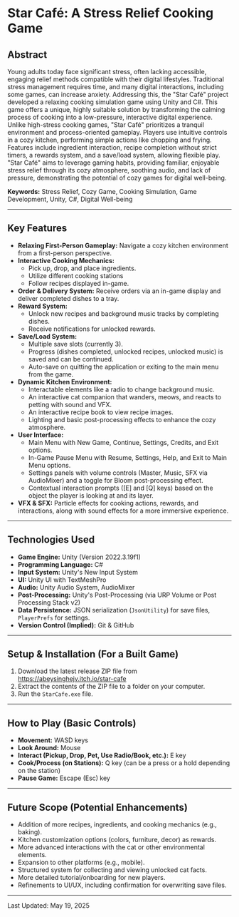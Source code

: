 # Star Café: A Stress Relief Cooking Game


## Abstract

Young adults today face significant stress, often lacking accessible, engaging relief methods compatible with their digital lifestyles. Traditional stress management requires time, and many digital interactions, including some games, can increase anxiety. Addressing this, the "Star Café" project developed a relaxing cooking simulation game using Unity and C#. This game offers a unique, highly suitable solution by transforming the calming process of cooking into a low-pressure, interactive digital experience. Unlike high-stress cooking games, "Star Café" prioritizes a tranquil environment and process-oriented gameplay. Players use intuitive controls in a cozy kitchen, performing simple actions like chopping and frying. Features include ingredient interaction, recipe completion without strict timers, a rewards system, and a save/load system, allowing flexible play. "Star Café" aims to leverage gaming habits, providing familiar, enjoyable stress relief through its cozy atmosphere, soothing audio, and lack of pressure, demonstrating the potential of cozy games for digital well-being.

**Keywords:** Stress Relief, Cozy Game, Cooking Simulation, Game Development, Unity, C#, Digital Well-being

---

## Key Features

* **Relaxing First-Person Gameplay:** Navigate a cozy kitchen environment from a first-person perspective.
* **Interactive Cooking Mechanics:**
    * Pick up, drop, and place ingredients.
    * Utilize different cooking stations 
    * Follow recipes displayed in-game.
* **Order & Delivery System:** Receive orders via an in-game display and deliver completed dishes to a tray.
* **Reward System:**
    * Unlock new recipes and background music tracks by completing dishes.
    * Receive notifications for unlocked rewards.
* **Save/Load System:**
    * Multiple save slots (currently 3).
    * Progress (dishes completed, unlocked recipes, unlocked music) is saved and can be continued.
    * Auto-save on quitting the application or exiting to the main menu from the game.
* **Dynamic Kitchen Environment:**
    * Interactable elements like a radio to change background music.
    * An interactive cat companion that wanders, meows, and reacts to petting with sound and VFX.
    * An interactive recipe book to view recipe images.
    * Lighting and basic post-processing effects to enhance the cozy atmosphere.
* **User Interface:**
    * Main Menu with New Game, Continue, Settings, Credits, and Exit options.
    * In-Game Pause Menu with Resume, Settings, Help, and Exit to Main Menu options.
    * Settings panels with volume controls (Master, Music, SFX via AudioMixer) and a toggle for Bloom post-processing effect.
    * Contextual interaction prompts ([E] and [Q] keys) based on the object the player is looking at and its layer.
* **VFX & SFX:** Particle effects for cooking actions, rewards, and interactions, along with sound effects for a more immersive experience.

---

## Technologies Used

* **Game Engine:** Unity (Version 2022.3.19f1) 
* **Programming Language:** C#
* **Input System:** Unity's New Input System
* **UI:** Unity UI with TextMeshPro
* **Audio:** Unity Audio System, AudioMixer
* **Post-Processing:** Unity's Post-Processing (via URP Volume or Post Processing Stack v2)
* **Data Persistence:** JSON serialization (`JsonUtility`) for save files, `PlayerPrefs` for settings.
* **Version Control (Implied):** Git & GitHub

---

## Setup & Installation (For a Built Game)

1.  Download the latest release ZIP file from https://abeysinghejv.itch.io/star-cafe 
2.  Extract the contents of the ZIP file to a folder on your computer.
3.  Run the `StarCafe.exe` file.


---

## How to Play (Basic Controls)

* **Movement:** WASD keys
* **Look Around:** Mouse
* **Interact (Pickup, Drop, Pet, Use Radio/Book, etc.):** E key
* **Cook/Process (on Stations):** Q key (can be a press or a hold depending on the station)
* **Pause Game:** Escape (Esc) key


---

## Future Scope (Potential Enhancements)

* Addition of more recipes, ingredients, and cooking mechanics (e.g., baking).
* Kitchen customization options (colors, furniture, decor) as rewards.
* More advanced interactions with the cat or other environmental elements.
* Expansion to other platforms (e.g., mobile).
* Structured system for collecting and viewing unlocked cat facts.
* More detailed tutorial/onboarding for new players.
* Refinements to UI/UX, including confirmation for overwriting save files.

---

Last Updated: May 19, 2025
